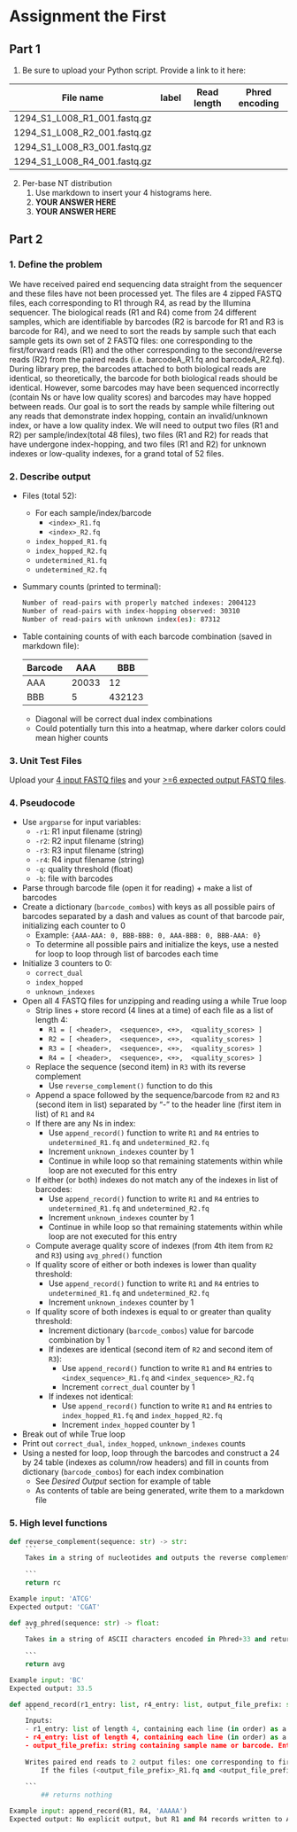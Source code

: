 # Assignment the First

## Part 1
1. Be sure to upload your Python script. Provide a link to it here:

| File name | label | Read length | Phred encoding |
|---|---|---|---|
| 1294_S1_L008_R1_001.fastq.gz |  |  |  |
| 1294_S1_L008_R2_001.fastq.gz |  |  |  |
| 1294_S1_L008_R3_001.fastq.gz |  |  |  |
| 1294_S1_L008_R4_001.fastq.gz |  |  |  |

2. Per-base NT distribution
    1. Use markdown to insert your 4 histograms here.
    2. **YOUR ANSWER HERE**
    3. **YOUR ANSWER HERE**
    
## Part 2
### 1. Define the problem
We have received paired end sequencing data straight from the sequencer and these files have not been processed yet. The files are 4 zipped FASTQ files, each corresponding to R1 through R4, as read by the Illumina sequencer. The biological reads (R1 and R4) come from 24 different samples, which are identifiable by barcodes (R2 is barcode for R1 and R3 is barcode for R4), and we need to sort the reads by sample such that each sample gets its own set of 2 FASTQ files: one corresponding to the first/forward reads (R1) and the other corresponding to the second/reverse reads (R2) from the paired reads (i.e. barcodeA_R1.fq and barcodeA_R2.fq). During library prep, the barcodes attached to both biological reads are identical, so theoretically, the barcode for both biological reads should be identical. However, some barcodes may have been sequenced incorrectly (contain Ns or have low quality scores) and barcodes may have hopped between reads. Our goal is to sort the reads by sample while filtering out any reads that demonstrate index hopping, contain an invalid/unknown index, or have a low quality index. We will need to output two files (R1 and R2) per sample/index(total 48 files), two files (R1 and R2) for reads that have undergone index-hopping, and two files (R1 and R2) for unknown indexes or low-quality indexes, for a grand total of 52 files.
### 2. Describe output
- Files (total 52):
    - For each sample/index/barcode
        - `<index>_R1.fq`
        - `<index>_R2.fq`
    - `index_hopped_R1.fq`
    - `index_hopped_R2.fq`
    - `undetermined_R1.fq`
    - `undetermined_R2.fq`
- Summary counts (printed to terminal):
    
    ```bash
    Number of read-pairs with properly matched indexes: 2004123
    Number of read-pairs with index-hopping observed: 30310
    Number of read-pairs with unknown index(es): 87312
    ```
    
- Table containing counts of with each barcode combination (saved in markdown file):
    
    
    | Barcode | AAA | BBB |
    | --- | --- | --- |
    | AAA | 20033 | 12 |
    | BBB | 5 | 432123 |
    - Diagonal will be correct dual index combinations
    - Could potentially turn this into a heatmap, where darker colors could mean higher counts
### 3. Unit Test Files
Upload your [4 input FASTQ files](../TEST-input_FASTQ) and your [>=6 expected output FASTQ files](../TEST-output_FASTQ).
### 4. Pseudocode
- Use `argparse` for input variables:
    - `-r1`: R1 input filename (string)
    - `-r2`: R2 input filename (string)
    - `-r3`: R3 input filename (string)
    - `-r4`: R4 input filename (string)
    - `-q`: quality threshold (float)
    - `-b`: file with barcodes
- Parse through barcode file (open it for reading) + make a list of barcodes
- Create a dictionary (`barcode_combos`) with keys as all possible pairs of barcodes separated by a dash and values as count of that barcode pair, initializing each counter to 0
    - Example: `{AAA-AAA: 0, BBB-BBB: 0, AAA-BBB: 0, BBB-AAA: 0}`
    - To determine all possible pairs and initialize the keys, use a nested for loop to loop through list of barcodes each time
- Initialize 3 counters to 0:
    - `correct_dual`
    - `index_hopped`
    - `unknown_indexes`
- Open all 4 FASTQ files for unzipping and reading using a while True loop
    - Strip lines + store record (4 lines at a time) of each file as a list of length 4:
        - `R1 = [ <header>,  <sequence>, <+>,  <quality_scores> ]`
        - `R2 = [ <header>,  <sequence>, <+>,  <quality_scores> ]`
        - `R3 = [ <header>,  <sequence>, <+>,  <quality_scores> ]`
        - `R4 = [ <header>,  <sequence>, <+>,  <quality_scores> ]`
    - Replace the sequence (second item) in `R3` with its reverse complement
        - Use `reverse_complement()` function to do this
    - Append a space followed by the sequence/barcode from `R2` and `R3` (second item in list) separated by “-” to the header line (first item in list) of `R1` and `R4`
    - If there are any Ns in index:
        - Use `append_record()` function to write `R1` and `R4` entries to `undetermined_R1.fq` and `undetermined_R2.fq`
        - Increment `unknown_indexes` counter by 1
        - Continue in while loop so that remaining statements within while loop are not executed for this entry
    - If either (or both) indexes do not match any of the indexes in list of barcodes:
        - Use `append_record()` function to write `R1` and `R4` entries to `undetermined_R1.fq` and `undetermined_R2.fq`
        - Increment `unknown_indexes` counter by 1
        - Continue in while loop so that remaining statements within while loop are not executed for this entry
    - Compute average quality score of indexes (from 4th item from `R2` and `R3`) using `avg_phred()` function
    - If quality score of either or both indexes is lower than quality threshold:
        - Use `append_record()` function to write `R1` and `R4` entries to `undetermined_R1.fq` and `undetermined_R2.fq`
        - Increment `unknown_indexes` counter by 1
    - If quality score of both indexes is equal to or greater than quality threshold:
        - Increment dictionary (`barcode_combos`) value for barcode combination by 1
        - If indexes are identical (second item of `R2` and second item of `R3`):
            - Use `append_record()` function to write `R1` and `R4` entries to `<index_sequence>_R1.fq` and `<index_sequence>_R2.fq`
            - Increment `correct_dual` counter by 1
        - If indexes not identical:
            - Use `append_record()` function to write `R1` and `R4` entries to `index_hopped_R1.fq` and `index_hopped_R2.fq`
            - Increment `index_hopped` counter by 1
- Break out of while True loop
- Print out `correct_dual`, `index_hopped`, `unknown_indexes` counts
- Using a nested for loop, loop through the barcodes and construct a 24 by 24 table (indexes as column/row headers) and fill in counts from dictionary (`barcode_combos`) for each index combination
    - See *Desired Output* section for example of table
    - As contents of table are being generated, write them to a markdown file
### 5. High level functions

```python
def reverse_complement(sequence: str) -> str: 
	```
	Takes in a string of nucleotides and outputs the reverse complement of that sequence. The order of nucleotides is reversed and the complementary nucleotide at each position is determined. The resulting sequence is returned as a string.
	
	```
	return rc

Example input: 'ATCG'
Expected output: 'CGAT'
```

```python
def avg_phred(sequence: str) -> float:
	```
	Takes in a string of ASCII characters encoded in Phred+33 and returns the average quality score (as a float) across all characters in input string.
	
	```
	return avg

Example input: 'BC'
Expected output: 33.5
```

```python
def append_record(r1_entry: list, r4_entry: list, output_file_prefix: str):
	```
	Inputs:
	- r1_entry: list of length 4, containing each line (in order) as a string of the first/forward read's FASTQ entry. There should be no new line characters.
	- r4_entry: list of length 4, containing each line (in order) as a string of the second/reverse read's FASTQ entry. There should be no new line characters.
	- output_file_prefix: string containing sample name or barcode. Entry will be written to <output_file_prefix>_R1.fq and <output_file_prefix>_R2.fq.
	
	Writes paired end reads to 2 output files: one corresponding to first/forward reads (Illumina Read 1), the other correponding to second/reverse reads (Illumina Read 4).
        If the files (<output_file_prefix>_R1.fq and <output_file_prefix>_R2.fq) do not exist in the current working directory, they will be created. If they already exist, the entry will be appended to the existing files. 
	
	```
        ## returns nothing

Example input: append_record(R1, R4, 'AAAAA')
Expected output: No explicit output, but R1 and R4 records written to AAAAA_R1.fq and AAAAA_R2.fq
```
